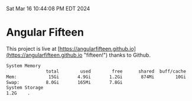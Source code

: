 Sat Mar 16 10:44:08 PM EDT 2024

# Angular Fifteen


This project is live at [https://angularfifteen.github.io](https://angularfifteen.github.io "fifteen!") thanks to Github.

```bash
System Memory
               total        used        free      shared  buff/cache   available
Mem:            15Gi       4.9Gi       1.2Gi       874Mi        10Gi        10Gi
Swap:          8.0Gi       165Mi       7.8Gi
System Storage
1.2G	.
```
